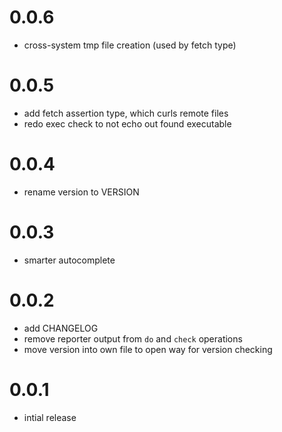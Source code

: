 # 0.0.6
- cross-system tmp file creation (used by fetch type)

# 0.0.5
- add fetch assertion type, which curls remote files
- redo exec check to not echo out found executable

# 0.0.4
- rename version to VERSION

# 0.0.3
- smarter autocomplete

# 0.0.2
- add CHANGELOG
- remove reporter output from `do` and `check` operations
- move version into own file to open way for version checking

# 0.0.1
- intial release
